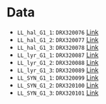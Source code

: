 # Data

 - `LL_hal_G1_1`: `DRX320076`  [Link](https://www.ncbi.nlm.nih.gov/sra/?term=DRX320076)
 - `LL_hal_G1_2`: `DRX320077` [Link](https://www.ncbi.nlm.nih.gov/sra/?term=DRX320077)
 - `LL_hal_G1_3`: `DRX320078` [Link](https://www.ncbi.nlm.nih.gov/sra/?term=DRX320078)
 - `LL_lyr_G1_1`: `DRX320087` [Link](https://www.ncbi.nlm.nih.gov/sra/?term=DRX320087)
 - `LL_lyr_G1_2`: `DRX320088` [Link](https://www.ncbi.nlm.nih.gov/sra/?term=DRX320088)
 - `LL_lyr_G1_3`: `DRX320089` [Link](https://www.ncbi.nlm.nih.gov/sra/?term=DRX320089)
 - `LL_SYN_G1_1`: `DRX320099` [Link](https://www.ncbi.nlm.nih.gov/sra/?term=DRX320099)
 - `LL_SYN_G1_2`: `DRX320100` [Link](https://www.ncbi.nlm.nih.gov/sra/?term=DRX320100)
 - `LL_SYN_G1_3`: `DRX320101` [Link](https://www.ncbi.nlm.nih.gov/sra/?term=DRX320101)
